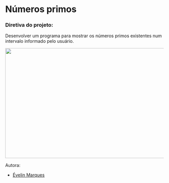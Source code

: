 # Números primos

### Diretiva do projeto:
Desenvolver um programa para mostrar os números primos existentes num 
intervalo informado pelo usuário.


<img src="https://user-images.githubusercontent.com/56482367/86526832-32bb3b80-be6f-11ea-8bbc-04734a6f6a4f.png" height="350" width="600">


Autora:
* [Évelin Marques](https://www.linkedin.com/in/evelinmarquess/)
